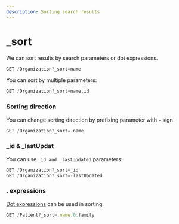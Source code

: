 ```yaml
---
description: Sorting search results
---
```


# \_sort

We can sort results by search parameters or dot expressions.

```javascript
GET /Organization?_sort=name
```

You can sort by multiple parameters:

```javascript
GET /Organization?_sort=name,id
```

### Sorting direction

You can change sorting direction by prefixing parameter with `-` sign

```javascript
GET /Organization?_sort=-name
```

### \_id & \_lastUpdat

You can use `_id and _lastUpdated` parameters:

```javascript
GET /Organization?_sort=_id
GET /Organization?_sort=-lastUpdated
```

### . expressions

[Dot expressions](.-expressions.md) can be used in sorting:

```javascript
GET /Patient?_sort=.name.0.family
```

